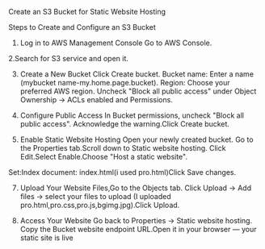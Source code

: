 Create an S3 Bucket for Static Website Hosting

Steps to Create and Configure an S3 Bucket
1. Log in to AWS Management Console
Go to AWS Console.

2.Search for S3 service and open it.

3. Create a New Bucket
Click Create bucket.
Bucket name: Enter a name (mybucket name-my.home.page.bucket).
Region: Choose your preferred AWS region.
Uncheck "Block all public access" under Object Ownership → ACLs enabled and Permissions.

5. Configure Public Access
In Bucket permissions, uncheck "Block all public access".
Acknowledge the warning.Click Create bucket.

6. Enable Static Website Hosting
Open your newly created bucket.
Go to the Properties tab.Scroll down to Static website hosting.
Click Edit.Select Enable.Choose "Host a static website".

Set:Index document: index.html(i used pro.html)Click Save changes.

7. Upload Your Website Files,Go to the Objects tab.
Click Upload → Add files → select your files to upload (I uploaded pro.html,pro.css,pro.js,bgimg.jpg).Click Upload.

8. Access Your Website
Go back to Properties → Static website hosting.
Copy the Bucket website endpoint URL.Open it in your browser — your static site is live


